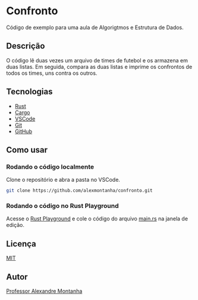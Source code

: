 # Confronto

Código de exemplo para uma aula de Algorigtmos e Estrutura de Dados.

## Descrição

O código lê duas vezes um arquivo de times de futebol e os armazena em duas listas. Em seguida, compara as duas listas e imprime os confrontos de todos os times, uns contra os outros.

## Tecnologias

- [Rust](https://www.rust-lang.org/)
- [Cargo](https://doc.rust-lang.org/cargo/)
- [VSCode](https://code.visualstudio.com/)
- [Git](https://git-scm.com/)
- [GitHub](https://github.com/)

## Como usar

### Rodando o código localmente

Clone o repositório e abra a pasta no VSCode.

```bash
git clone https://github.com/alexmontanha/confronto.git
```

### Rodando o código no Rust Playground

Acesse o [Rust Playground](https://play.rust-lang.org/) e cole o código do arquivo [main.rs](https://github.com/alexmontanha/lista/blob/master/src/main.rs) na janela de edição.

## Licença

[MIT](https://choosealicense.com/licenses/mit/)


## Autor

[Professor Alexandre Montanha](https://www.linkedin.com/in/professor-montanha/)
